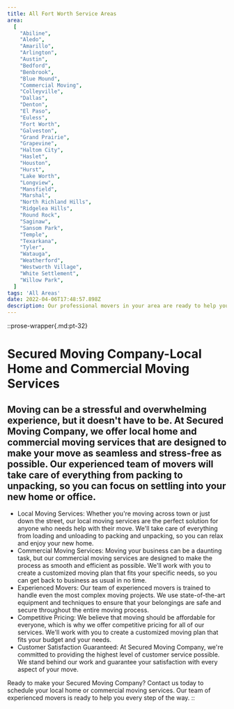 ```yaml
---
title: All Fort Worth Service Areas
area:
  [
    "Abiline",
    "Aledo",
    "Amarillo",
    "Arlington",
    "Austin",
    "Bedford",
    "Benbrook",
    "Blue Mound",
    "Commercial Moving",
    "Colleyville",
    "Dallas",
    "Denton",
    "El Paso",
    "Euless",
    "Fort Worth",
    "Galveston",
    "Grand Prairie",
    "Grapevine",
    "Haltom City",
    "Haslet",
    "Houston",
    "Hurst",
    "Lake Worth",
    "Longview",
    "Mansfield",
    "Marshal",
    "North Richland Hills",
    "Ridgelea Hills",
    "Round Rock",
    "Saginaw",
    "Sansom Park",
    "Temple",
    "Texarkana",
    "Tyler",
    "Watauga",
    "Weatherford",
    "Westworth Village",
    "White Settlement",
    "Willow Park",
  ]
tags: 'All Areas'
date: 2022-04-06T17:48:57.898Z
description: Our professional movers in your area are ready to help you with your moving needs. We offer a wide range of services including packing, unpacking and more! Call us today at (817) 812-6176 for a free estimate.
---
```

::prose-wrapper{.md:pt-32}
# Secured Moving Company-Local Home and Commercial Moving Services

## Moving can be a stressful and overwhelming experience, but it doesn't have to be. At Secured Moving Company, we offer local home and commercial moving services that are designed to make your move as seamless and stress-free as possible. Our experienced team of movers will take care of everything from packing to unpacking, so you can focus on settling into your new home or office.

* Local Moving Services: Whether you're moving across town or just down the street, our local moving services are the perfect solution for anyone who needs help with their move. We'll take care of everything from loading and unloading to packing and unpacking, so you can relax and enjoy your new home.
* Commercial Moving Services: Moving your business can be a daunting task, but our commercial moving services are designed to make the process as smooth and efficient as possible. We'll work with you to create a customized moving plan that fits your specific needs, so you can get back to business as usual in no time.
* Experienced Movers: Our team of experienced movers is trained to handle even the most complex moving projects. We use state-of-the-art equipment and techniques to ensure that your belongings are safe and secure throughout the entire moving process.
* Competitive Pricing: We believe that moving should be affordable for everyone, which is why we offer competitive pricing for all of our services. We'll work with you to create a customized moving plan that fits your budget and your needs.
* Customer Satisfaction Guaranteed: At Secured Moving Company, we're committed to providing the highest level of customer service possible. We stand behind our work and guarantee your satisfaction with every aspect of your move.

Ready to make your Secured Moving Company? Contact us today to schedule your local home or commercial moving services. Our team of experienced movers is ready to help you every step of the way.
::